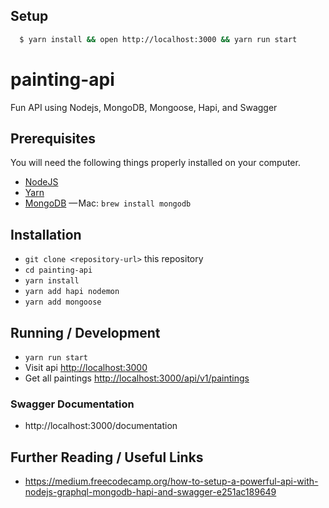 ## Setup

```bash
  $ yarn install && open http://localhost:3000 && yarn run start
```

# painting-api

Fun API using Nodejs, MongoDB, Mongoose, Hapi, and Swagger

## Prerequisites

You will need the following things properly installed on your computer.

* [NodeJS](https://nodejs.org/en/)
* [Yarn](https://yarnpkg.com/lang/en/docs/install/#mac-stable)
* [MongoDB](https://docs.mongodb.com/manual/administration/install-community/) — Mac: `brew install mongodb`

## Installation

* `git clone <repository-url>` this repository
* `cd painting-api`
* `yarn install`
* `yarn add hapi nodemon`
* `yarn add mongoose`

## Running / Development

* `yarn run start`
* Visit api [http://localhost:3000](http://localhost:3000/)
* Get all paintings [http://localhost:3000/api/v1/paintings](http://localhost:3000/api/v1/paintings)

### Swagger Documentation

* http://localhost:3000/documentation

## Further Reading / Useful Links

* https://medium.freecodecamp.org/how-to-setup-a-powerful-api-with-nodejs-graphql-mongodb-hapi-and-swagger-e251ac189649

